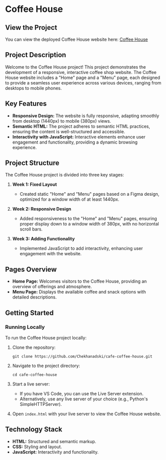 # Coffee House

## View the Project
You can view the deployed Coffee House website here: [Coffee House](https://rolling-scopes-school.github.io/chekhanadski-JSFE2023Q4/coffee-house/)

## Project Description
Welcome to the Coffee House project! This project demonstrates the development of a responsive, interactive coffee shop website. The Coffee House website includes a "Home" page and a "Menu" page, each designed to provide a seamless user experience across various devices, ranging from desktops to mobile phones.

## Key Features
- **Responsive Design:** The website is fully responsive, adapting smoothly from desktop (1440px) to mobile (380px) views.
- **Semantic HTML:** The project adheres to semantic HTML practices, ensuring the content is well-structured and accessible.
- **Interactivity with JavaScript:** Interactive elements enhance user engagement and functionality, providing a dynamic browsing experience.

## Project Structure
The Coffee House project is divided into three key stages:

1. **Week 1: Fixed Layout**

    - Created static "Home" and "Menu" pages based on a Figma design, optimized for a window width of at least 1440px.
2. **Week 2: Responsive Design**

     - Added responsiveness to the "Home" and "Menu" pages, ensuring proper display down to a window width of 380px, with no horizontal scroll bars.
3. **Week 3: Adding Functionality**

     - Implemented JavaScript to add interactivity, enhancing user engagement with the website.

## Pages Overview

- **Home Page:** Welcomes visitors to the Coffee House, providing an overview of offerings and atmosphere.
- **Menu Page:** Displays the available coffee and snack options with detailed descriptions.

## Getting Started

### Running Locally
To run the Coffee House project locally:

1. Clone the repository:
   
   `git clone https://github.com/Chekhanadski/cafe-coffee-house.git`
   
3. Navigate to the project directory:

   `cd cafe-coffee-house`
   
4. Start a live server:
    - If you have VS Code, you can use the Live Server extension.
    - Alternatively, use any live server of your choice (e.g., Python's SimpleHTTPServer).
5. Open `index.html` with your live server to view the Coffee House website.

## Technology Stack

- **HTML:** Structured and semantic markup.
- **CSS:** Styling and layout.
- **JavaScript:** Interactivity and functionality.
